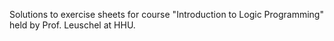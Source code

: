 Solutions to exercise sheets for course "Introduction to Logic Programming" held by Prof. Leuschel at HHU.
